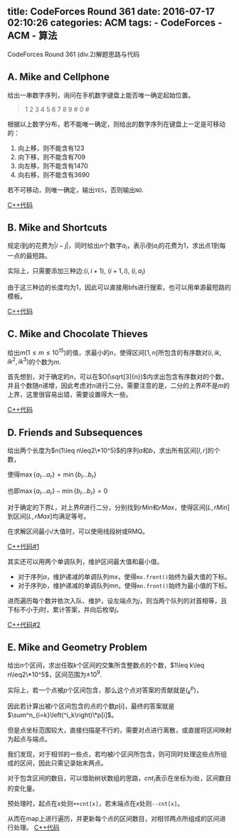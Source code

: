 title: CodeForces Round 361
date: 2016-07-17 02:10:26
categories: ACM
tags:
	- CodeForces
	- ACM
	- 算法
---

CodeForces Round 361 (div.2)解题思路与代码

<!--more-->

## A. Mike and Cellphone
给出一串数字序列，询问在手机数字键盘上能否唯一确定起始位置。
> 1 2 3
> 4 5 6
> 7 8 9
> \# 0 \#

根据以上数字分布，若不能唯一确定，则给出的数字序列在键盘上一定是可移动的：

1. 向上移，则不能含有123
2. 向下移，则不能含有709
3. 向左移，则不能含有1470
4. 向右移，则不能含有3690

若不可移动，则唯一确定，输出`YES`，否则输出`NO`.

[C++代码](https://github.com/Lodour/ACM-ICPC/blob/master/codes/codeforces/689A.cpp)

## B. Mike and Shortcuts

规定$i$到$j$的花费为$\left|i-j\right|$，同时给出$n$个数字$a_i$，表示$i$到$a_i$的花费为1，求出点1到每一点的最短路。

实际上，只需要添加三种边:$(i,i+1)$, $(i+1,i)$, $(i,a_i)$

由于这三种边的长度均为1，因此可以直接用bfs进行搜索，也可以用单源最短路的模板。

[C++代码](https://github.com/Lodour/ACM-ICPC/blob/master/codes/codeforces/689B.cpp)

## C. Mike and Chocolate Thieves

给出$m(1\leq m\leq10^{15})$的值，求最小的$n$，使得区间$[1,n]$所包含的有序数对$(i,ik,ik^2,ik^3)$的个数为$m$.

首先想到，对于确定的$n$，可以在$O(\sqrt[3]{n})$内求出包含有序数对的个数，并且个数随$n$递增，因此考虑对$n$进行二分。需要注意的是，二分的上界$R$不是$m$的上界，这里很容易出错，需要设置得大一些。

[C++代码](https://github.com/Lodour/ACM-ICPC/blob/master/codes/codeforces/689C.cpp)

## D. Friends and Subsequences

给出两个长度为$n(1\leq n\leq2\*10^5)$的序列$a$和$b$，求出所有区间$[l,r]$的个数，

使得$\max\lbrace a_l...a_r\rbrace=\min\lbrace b_l...b_r\rbrace$

也即$\max\lbrace a_l...a_r\rbrace-\min\lbrace b_l...b_r\rbrace=0$

对于确定的下界$L$，对上界$R$进行二分，分别找到$rMin$和$rMax$，使得区间$[L,rMin]$到区间$[L,rMax]$均满足等号。

在求解区间最小/大值时，可以使用线段树或RMQ。

[C++代码#1](https://github.com/Lodour/ACM-ICPC/blob/master/codes/codeforces/689D1.cpp)

其实还可以用两个单调队列，维护区间最大值和最小值。

 - 对于序列$a$，维护递减的单调队列$mx$，使得`mx.front()`始终为最大值的下标。
 - 对于序列$b$，维护递减的单调队列$mn$，使得`mn.front()`始终为最小值的下标。

进而遍历每个数并依次入队、维护，设左端点为$j$，则当两个队列的对首相等，且下标不小于$j$时，累计答案，并向后枚举$j$。

[C++代码#2](https://github.com/Lodour/ACM-ICPC/blob/master/codes/codeforces/689D2.cpp)

## E. Mike and Geometry Problem

给出$n$个区间，求出任取$k$个区间的交集所含整数点的个数，$1\leq k\leq n\leq2\*10^5$，区间范围为$\pm10^9$.

实际上，若一个点被$p$个区间包含，那么这个点对答案的贡献就是$\left(^p_k\right)$，

因此若计算出被$i$个区间包含的点的个数$p[i]$，最终的答案就是$\sum^n_{i=k}\left(^i_k\right)\*p[i]$。

但是点坐标范围较大，直接扫描是不行的，需要对点进行离散，或直接将区间映射为起点与端点。

我们发现，对于相邻的一些点，若均被$i$个区间所包含，则可同时处理这些点所组成的区间，因此只需记录始末两点。

对于包含区间的数目，可以借助树状数组的思路，$cnt_i$表示在坐标为$i$处，区间数目的变化量。

预处理时，起点在$x$处则`++cnt[x]`，若末端点在$x$处则`--cnt[x]`。

从而在map上进行遍历，并更新每个点的区间数目，对相邻两点所组成的区间进行处理。
[C++代码](https://github.com/Lodour/ACM-ICPC/blob/master/codes/codeforces/689E.cpp)


